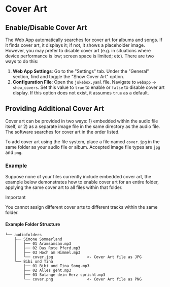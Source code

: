 # Cover Art

## Enable/Disable Cover Art

The Web App automatically searches for cover art for albums and songs. If it finds cover art, it displays it; if not, it shows a placeholder image. However, you may prefer to disable cover art (e.g. in situations where device performance is low; screen space is limited; etc). There are two ways to do this:

1. **Web App Settings**: Go to the "Settings" tab. Under the "General" section, find and toggle the "Show Cover Art" option.
1. **Configuration File**: Open the `jukebox.yaml` file. Navigate to `webapp` -> `show_covers`. Set this value to `true` to enable or `false` to disable cover art display. If this option does not exist, it assumes `true` as a default.

## Providing Additional Cover Art

Cover art can be provided in two ways: 1) embedded within the audio file itself, or 2) as a separate image file in the same directory as the audio file. The software searches for cover art in the order listed.

To add cover art using the file system, place a file named `cover.jpg` in the same folder as your audio file or album. Accepted image file types are `jpg` and `png`.

### Example

Suppose none of your files currently include embedded cover art, the example below demonstrates how to enable cover art for an entire folder, applying the same cover art to all files within that folder.

> [!IMPORTANT]
> You cannot assign different cover arts to different tracks within the same folder.

#### Example Folder Structure

```text
└── audiofolders
    ├── Simone Sommerland
    │   ├── 01 Aramsamsam.mp3
    │   ├── 02 Das Rote Pferd.mp3
    │   ├── 03 Hoch am Himmel.mp3
    │   └── cover.jpg               <- Cover Art file as JPG
    └── Bibi und Tina
        ├── 01 Bibi und Tina Song.mp3
        ├── 02 Alles geht.mp3
        ├── 03 Solange dein Herz spricht.mp3
        └── cover.png               <- Cover Art file as PNG
```
